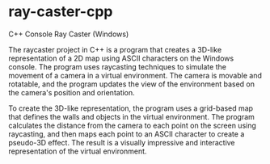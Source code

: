 # ray-caster-cpp
C++ Console Ray Caster (Windows)

The raycaster project in C++ is a program that creates a 3D-like representation of a 2D map using ASCII characters on the Windows console. The program uses raycasting
techniques to simulate the movement of a camera in a virtual environment. The camera is movable and rotatable, and the program updates the view of the environment based
on the camera's position and orientation.

To create the 3D-like representation, the program uses a grid-based map that defines the walls and objects in the virtual environment. The program calculates the
distance from the camera to each point on the screen using raycasting, and then maps each point to an ASCII character to create a pseudo-3D effect. The result is a
visually impressive and interactive representation of the virtual environment.
